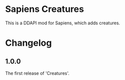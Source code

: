 # Sapiens Creatures

This is a DDAPI mod for Sapiens, which adds creatures.

# Changelog

## 1.0.0

The first release of 'Creatures'.